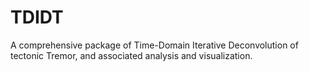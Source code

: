 # TDIDT
A comprehensive package of Time-Domain Iterative Deconvolution of tectonic Tremor, and associated analysis and visualization.
